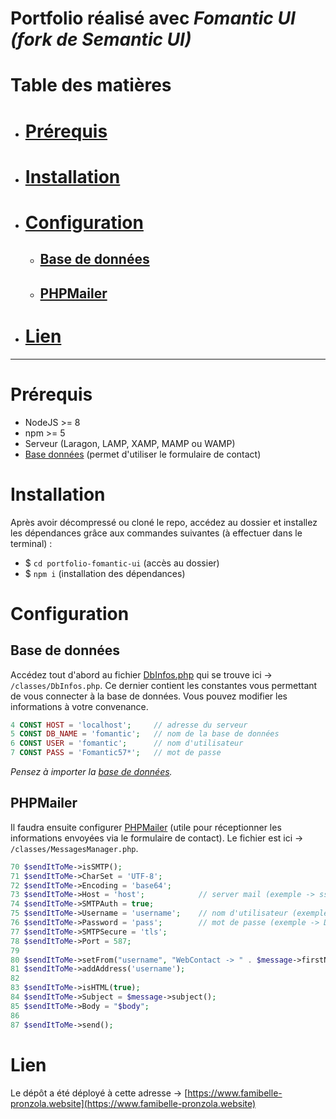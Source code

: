 # Portfolio réalisé avec *Fomantic UI (fork de Semantic UI)*

# Table des matières
- # [Prérequis](#prérequis)
- # [Installation](#installation)
- # [Configuration](#configuration)
    * ## [Base de données](#base-de-données)
    * ## [PHPMailer](#phpmailer)
- # [Lien](#lien)

---

# Prérequis 
- NodeJS >= 8
- npm >= 5
- Serveur (Laragon, LAMP, XAMP, MAMP ou WAMP)
- [Base données](./bdd/messages.sql) (permet d'utiliser le formulaire de contact)

# Installation

Après avoir décompressé ou cloné le repo, accédez au dossier et installez les dépendances grâce aux commandes suivantes (à effectuer dans le terminal) :
- $ `cd portfolio-fomantic-ui` (accès au dossier)
- $ `npm i` (installation des dépendances)

# Configuration

## Base de données

Accédez tout d'abord au fichier [DbInfos.php](./classes/DbInfos.php) qui se trouve ici -> `/classes/DbInfos.php`. Ce dernier contient les constantes vous permettant de vous connecter à la base de données. Vous pouvez modifier les informations à votre convenance.

```php
4 CONST HOST = 'localhost';     // adresse du serveur
5 CONST DB_NAME = 'fomantic';   // nom de la base de données
6 CONST USER = 'fomantic';      // nom d'utilisateur
7 CONST PASS = 'Fomantic57*';   // mot de passe
```
*Pensez à importer la [base de données](./bdd/messages.sql).*

## PHPMailer

Il faudra ensuite configurer [PHPMailer](./classes/MessagesManager.php#L67) (utile pour réceptionner les informations envoyées via le formulaire de contact). Le fichier est ici -> `/classes/MessagesManager.php`.

```php
70 $sendItToMe->isSMTP();
71 $sendItToMe->CharSet = 'UTF-8';
72 $sendItToMe->Encoding = 'base64';
73 $sendItToMe->Host = 'host';            // server mail (exemple -> ssl0.ovh.net)
74 $sendItToMe->SMTPAuth = true;
75 $sendItToMe->Username = 'username';    // nom d'utilisateur (exemple -> senku@ishigami.jp)
76 $sendItToMe->Password = 'pass';        // mot de passe (exemple -> Dr.Stone)
77 $sendItToMe->SMTPSecure = 'tls';
78 $sendItToMe->Port = 587;
79
80 $sendItToMe->setFrom("username", "WebContact -> " . $message->firstName() . ' ' . $message->lastName() . ' ( ' . $message->email() . ' )');
81 $sendItToMe->addAddress('username');
82
83 $sendItToMe->isHTML(true);
84 $sendItToMe->Subject = $message->subject();
85 $sendItToMe->Body = "$body";
86
87 $sendItToMe->send();
```

# Lien

Le dépôt a été déployé à cette adresse -> [https://www.famibelle-pronzola.website](https://www.famibelle-pronzola.website)